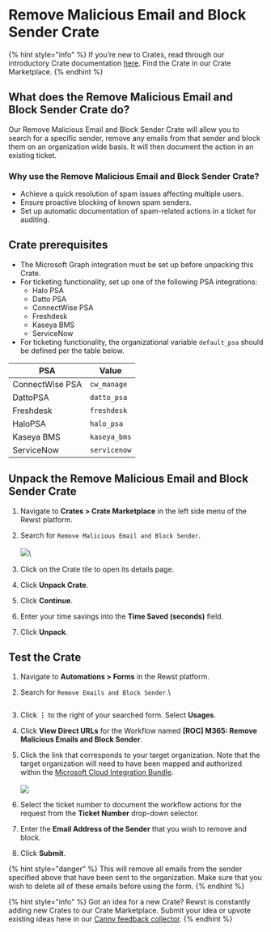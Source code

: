 # Remove Malicious Email and Block Sender Crate

{% hint style="info" %}
If you’re new to Crates, read through our introductory Crate documentation [here](https://docs.rewst.help/prebuilt-automations/crates). Find the Crate in our Crate Marketplace.
{% endhint %}

## What does the Remove Malicious Email and Block Sender Crate do?

Our Remove Malicious Email and Block Sender Crate will allow you to search for a specific sender, remove any emails from that sender and block them on an organization wide basis. It will then document the action in an existing ticket.

### Why use the Remove Malicious Email and Block Sender Crate?

* Achieve a quick resolution of spam issues affecting multiple users.
* Ensure proactive blocking of known spam senders.
* Set up automatic documentation of spam-related actions in a ticket for auditing.

## Crate prerequisites

* The Microsoft Graph integration must be set up before unpacking this Crate.
* For ticketing functionality, set up one of the following PSA integrations:
  * Halo PSA
  * Datto PSA
  * ConnectWise PSA
  * Freshdesk
  * Kaseya BMS
  * ServiceNow
* For ticketing functionality, the organizational variable `default_psa` should be defined per the table below.

| PSA             | Value        |
| --------------- | ------------ |
| ConnectWise PSA | `cw_manage`  |
| DattoPSA        | `datto_psa`  |
| Freshdesk       | `freshdesk`  |
| HaloPSA         | `halo_psa`   |
| Kaseya BMS      | `kaseya_bms` |
| ServiceNow      | `servicenow` |

## Unpack the Remove Malicious Email and Block Sender Crate

1. Navigate to **Crates > Crate Marketplace** in the left side menu of the Rewst platform.
2. Search for `Remove Malicious Email and Block Sender`.\
   \
   ![](<../../../.gitbook/assets/Screenshot 2025-08-07 at 4.26.55 PM.png>)\

3. Click on the Crate tile to open its details page.
4. Click **Unpack Crate**.
5. Click **Continue**.
6. Enter your time savings into the **Time Saved (seconds)** field.
7. Click **Unpack**.

## Test the Crate

1. Navigate to **Automations > Forms** in the Rewst platform.
2.  Search for `Remove Emails and Block Sender`.\


    <figure><img src="../../../.gitbook/assets/Screenshot 2025-04-01 at 4.39.48 PM.png" alt=""><figcaption></figcaption></figure>
3. Click **⋮** to the right of your searched form. Select **Usages**.
4. Click **View Direct URLs** for the Workflow named **\[ROC] M365: Remove Malicious Emails and Block Sender**.
5. Click the link that corresponds to your target organization. Note that the target organization will need to have been mapped and authorized within the [Microsoft Cloud Integration Bundle](../../configuration/integrations/integration-guides/microsoft-cloud-integration-bundle/).\
   \
   ![](<../../../.gitbook/assets/Screenshot 2025-04-01 at 4.40.56 PM.png>)
6. Select the ticket number to document the workflow actions for the request from the **Ticket Number** drop-down selector.
7. Enter the **Email Address of the Sender** that you wish to remove and block.
8. Click **Submit**.

{% hint style="danger" %}
This will remove all emails from the sender specified above that have been sent to the organization. Make sure that you wish to delete all of these emails before using the form.
{% endhint %}

{% hint style="info" %}
Got an idea for a new Crate? Rewst is constantly adding new Crates to our Crate Marketplace. Submit your idea or upvote existing ideas here in our [Canny feedback collector](https://rewst.canny.io/crates).
{% endhint %}
